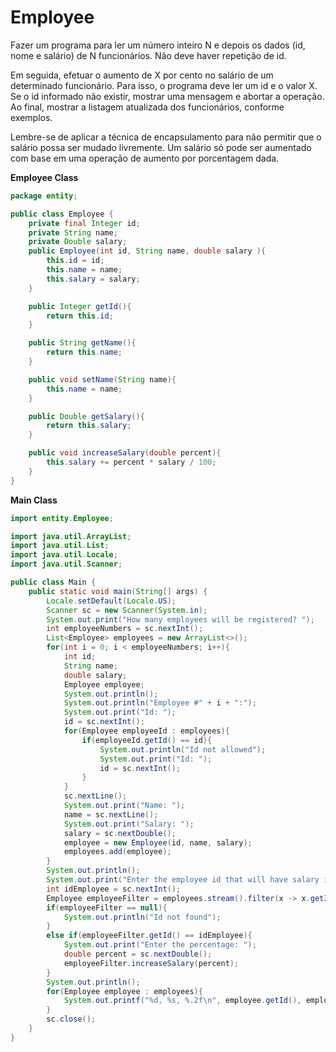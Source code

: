# Employee

Fazer um programa para ler um número inteiro N e depois os dados (id, nome e salário) de N funcionários.
Não deve haver repetição de id.

Em seguida, efetuar o aumento de X por cento no salário de um determinado funcionário.
Para isso, o programa deve ler um id e o valor X. Se o id informado não existir, mostrar uma mensagem e abortar a
operação. Ao final, mostrar a listagem atualizada dos funcionários, conforme exemplos.

Lembre-se de aplicar a técnica de encapsulamento para não permitir que o salário possa ser mudado livremente. Um salário
só pode ser aumentado com base em uma operação de aumento por porcentagem dada.

**Employee Class**
```java
package entity;

public class Employee {
    private final Integer id;
    private String name;
    private Double salary;
    public Employee(int id, String name, double salary ){
        this.id = id;
        this.name = name;
        this.salary = salary;
    }

    public Integer getId(){
        return this.id;
    }

    public String getName(){
        return this.name;
    }

    public void setName(String name){
        this.name = name;
    }

    public Double getSalary(){
        return this.salary;
    }

    public void increaseSalary(double percent){
        this.salary += percent * salary / 100;
    }
}
```

**Main Class**
```java
import entity.Employee;

import java.util.ArrayList;
import java.util.List;
import java.util.Locale;
import java.util.Scanner;

public class Main {
    public static void main(String[] args) {
        Locale.setDefault(Locale.US);
        Scanner sc = new Scanner(System.in);
        System.out.print("How many employees will be registered? ");
        int employeeNumbers = sc.nextInt();
        List<Employee> employees = new ArrayList<>();
        for(int i = 0; i < employeeNumbers; i++){
            int id;
            String name;
            double salary;
            Employee employee;
            System.out.println();
            System.out.println("Employee #" + i + ":");
            System.out.print("Id: ");
            id = sc.nextInt();
            for(Employee employeeId : employees){
                if(employeeId.getId() == id){
                    System.out.println("Id not allowed");
                    System.out.print("Id: ");
                    id = sc.nextInt();
                }
            }
            sc.nextLine();
            System.out.print("Name: ");
            name = sc.nextLine();
            System.out.print("Salary: ");
            salary = sc.nextDouble();
            employee = new Employee(id, name, salary);
            employees.add(employee);
        }
        System.out.println();
        System.out.print("Enter the employee id that will have salary increase: ");
        int idEmployee = sc.nextInt();
        Employee employeeFilter = employees.stream().filter(x -> x.getId() == idEmployee).findFirst().orElse(null);
        if(employeeFilter == null){
            System.out.println("Id not found");
        }
        else if(employeeFilter.getId() == idEmployee){
            System.out.print("Enter the percentage: ");
            double percent = sc.nextDouble();
            employeeFilter.increaseSalary(percent);
        }
        System.out.println();
        for(Employee employee : employees){
            System.out.printf("%d, %s, %.2f\n", employee.getId(), employee.getName(), employee.getSalary());
        }
        sc.close();
    }
}
```